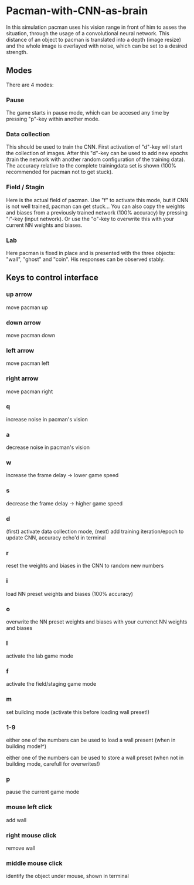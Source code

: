 # Pacman-with-CNN-as-brain

In this simulation pacman uses his vision range in front of him to asses the situation, through the usage
of a convolutional neural network. This distance of an object to pacman is translated into a depth (image resize) and the whole image is overlayed with noise, which can be set to a desired strength.

## Modes
There are 4 modes:

### Pause

The game starts in pause mode, which can be accesed any time by pressing "p"-key within another mode.

### Data collection

This should be used to train the CNN. First activation of "d"-key will start the collection of images. After this "d"-key can be used to add new epochs (train the network with another random configuration of the training data). The accuracy relative to the complete trainingdata set is shown (100% recommended for pacman not to get stuck).

### Field / Stagin

Here is the actual field of pacman. Use "f" to activate this mode, but if CNN is not well trained, pacman can get stuck...
You can also copy the weights and biases from a previously trained network (100% accuracy) by pressing "i"-key (input network). Or use the "o"-key to overwrite this with your current NN weights and biases.

### Lab

Here pacman is fixed in place and is presented with the three objects: "wall", "ghost" and "coin". His responses can be observed stably. 

## Keys to control interface

### up arrow
move pacman up
### down arrow
move pacman down
### left arrow
move pacman left
### right arrow
move pacman right


### q
increase noise in pacman's vision
### a
decrease noise in pacman's vision
### w
increase the frame delay -> lower game speed
### s
decrease the frame delay -> higher game speed
### d
(first) activate data collection mode, (next) add training iteration/epoch to update CNN, accuracy echo'd in terminal
### r
reset the weights and biases in the CNN to random new numbers
### i
load NN preset weights and biases (100% accuracy)
### o
overwrite the NN preset weights and biases with your currenct NN weights and biases
### l
activate the lab game mode
### f
activate the field/staging game mode
### m
set building mode (activate this before loading wall preset!)
### 1-9
either one of the numbers can be used to load a wall present (when in building mode!^)

either one of the numbers can be used to store a wall preset (when not in building mode, carefull for overwrites!)
### p
pause the current game mode
### mouse left click
add wall
### right mouse click
remove wall
### middle mouse click
identify the object under mouse, shown in terminal

